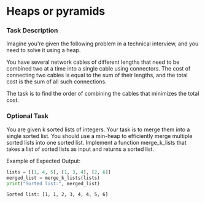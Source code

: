 # Heaps or pyramids

### Task Description

Imagine you're given the following problem in a technical interview, and you need to solve it using a heap.

You have several network cables of different lengths that need to be combined two at a time into a single cable using connectors. The cost of connecting two cables is equal to the sum of their lengths, and the total cost is the sum of all such connections.

The task is to find the order of combining the cables that minimizes the total cost.

### Optional Task

You are given k sorted lists of integers. Your task is to merge them into a single sorted list. You should use a min-heap to efficiently merge multiple sorted lists into one sorted list. Implement a function merge_k_lists that takes a list of sorted lists as input and returns a sorted list.

Example of Expected Output:

```python
lists = [[1, 4, 5], [1, 3, 4], [2, 6]]
merged_list = merge_k_lists(lists)
print("Sorted list:", merged_list)
```

```less
Sorted list: [1, 1, 2, 3, 4, 4, 5, 6]
```
